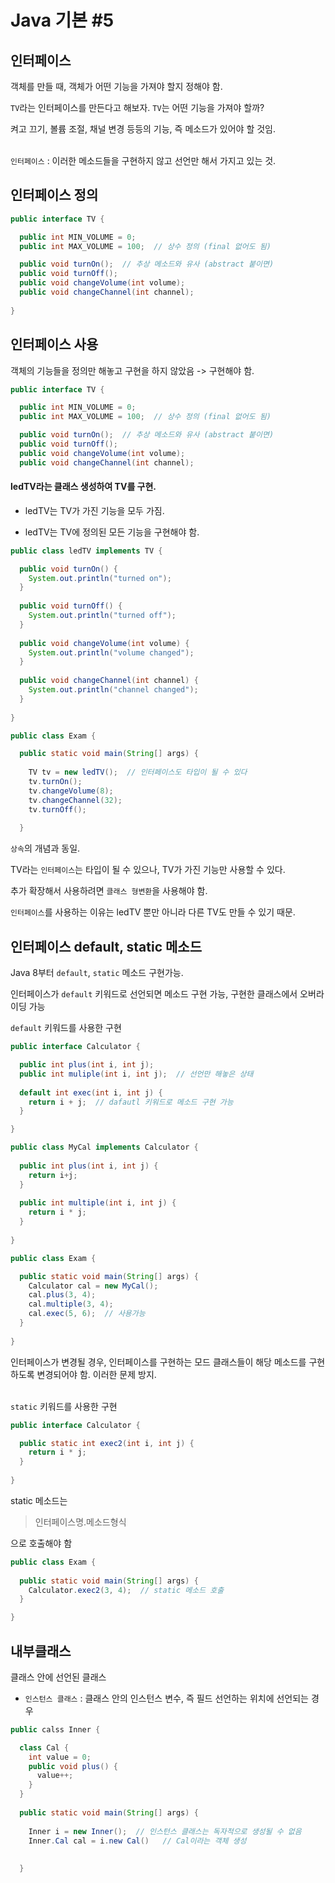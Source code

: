 # Java 기본 #5

## 인터페이스

객체를 만들 때, 객체가 어떤 기능을 가져야 할지 정해야 함.

`TV`라는 인터페이스를 만든다고 해보자. `TV`는 어떤 기능을 가져야 할까? 

켜고 끄기, 볼륨 조절, 채널 변경 등등의 기능, 즉 메소드가 있어야 할 것임. <br/><br/>

`인터페이스` : 이러한 메소드들을 구현하지 않고 선언만 해서 가지고 있는 것.



## 인터페이스 정의

```java
public interface TV {

  public int MIN_VOLUME = 0;
  public int MAX_VOLUME = 100;  // 상수 정의 (final 없어도 됨)

  public void turnOn();  // 추상 메소드와 유사 (abstract 붙이면)
  public void turnOff();
  public void changeVolume(int volume);
  public void changeChannel(int channel);
  
}
```


## 인터페이스 사용

객체의 기능들을 정의만 해놓고 구현을 하지 않았음 -> 구현해야 함.

```java
public interface TV {

  public int MIN_VOLUME = 0;
  public int MAX_VOLUME = 100;  // 상수 정의 (final 없어도 됨)

  public void turnOn();  // 추상 메소드와 유사 (abstract 붙이면)
  public void turnOff();
  public void changeVolume(int volume);
  public void changeChannel(int channel);
```

#### ledTV라는 클래스 생성하여 TV를 구현.

- ledTV는 TV가 가진 기능을 모두 가짐.

- ledTV는 TV에 정의된 모든 기능을 구현해야 함.


```java
public class ledTV implements TV {

  public void turnOn() {
    System.out.println("turned on");
  }
  
  public void turnOff() {
    System.out.println("turned off");
  }
  
  public void changeVolume(int volume) {
    System.out.println("volume changed");
  }
  
  public void changeChannel(int channel) {
    System.out.println("channel changed");
  }
  
}
```

```java
public class Exam {

  public static void main(String[] args) {
  
    TV tv = new ledTV();  // 인터페이스도 타입이 될 수 있다
    tv.turnOn();
    tv.changeVolume(8);
    tv.changeChannel(32);
    tv.turnOff();
    
  }
```
`상속`의 개념과 동일.

TV라는 `인터페이스`는 타입이 될 수 있으나, TV가 가진 기능만 사용할 수 있다.

추가 확장해서 사용하려면 `클래스 형변환`을 사용해야 함.

`인터페이스`를 사용하는 이유는 ledTV 뿐만 아니라 다른 TV도 만들 수 있기 때문.



## 인터페이스 default, static 메소드

Java 8부터 `default`, `static` 메소드 구현가능.

인터페이스가 `default` 키워드로 선언되면 메소드 구현 가능, 구현한 클래스에서 오버라이딩 가능

`default` 키워드를 사용한 구현
```java
public interface Calculator {

  public int plus(int i, int j);
  public int muliple(int i, int j);  // 선언만 해놓은 상태
  
  default int exec(int i, int j) {
    return i + j;  // dafautl 키워드로 메소드 구현 가능
  }

}
```
```java
public class MyCal implements Calculator {
  
  public int plus(int i, int j) {
    return i+j;
  }
  
  public int multiple(int i, int j) {
    return i * j;
  }
  
}
```
```java
public class Exam {

  public static void main(String[] args) {
    Calculator cal = new MyCal();
    cal.plus(3, 4);
    cal.multiple(3, 4);
    cal.exec(5, 6);  // 사용가능
  }
  
}
```

인터페이스가 변경될 경우, 인터페이스를 구현하는 모드 클래스들이 해당 메소드를 구현하도록 변경되어야 함. 이러한 문제 방지.<br/><br/>

`static` 키워드를 사용한 구현

```java
public interface Calculator {

  public static int exec2(int i, int j) {
    return i * j;
  }
  
}
```

static 메소드는

> 인터페이스명.메소드형식

으로 호출해야 함

```java
public class Exam {
  
  public static void main(String[] args) {
    Calculator.exec2(3, 4);  // static 메소드 호출
  }

}
```


## 내부클래스

클래스 안에 선언된 클래스

- `인스턴스 클래스` : 클래스 안의 인스턴스 변수, 즉 필드 선언하는 위치에 선언되는 경우 

```java
public calss Inner {

  class Cal {
    int value = 0;
    public void plus() {
      value++;
    }
  }
  
  public static void main(String[] args) {
  
    Inner i = new Inner();  // 인스턴스 클래스는 독자적으로 생성될 수 없음
    Inner.Cal cal = i.new Cal()   // Cal이라는 객체 생성
    
    
  }

    















